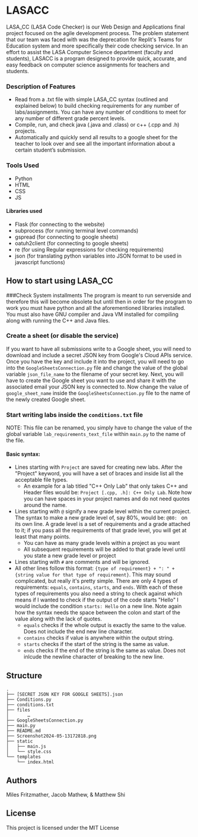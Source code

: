 # LASACC
LASA_CC (LASA Code Checker) is our Web Design and Applications final project focused on the agile development process. The problem statement that our team was faced with was the deprecation for Replit's Teams for Education system and more specifically their code checking service. In an effort to assist the LASA Computer Science department (faculty and students), LASACC is a program designed to provide quick, accurate, and easy feedback on computer science assignments for teachers and students.

### Description of Features
- Read from a .txt file with simple LASA_CC syntax (outlined and explained below) to build checking requirements for any number of labs/assignments. You can have any number of conditions to meet for any number of different grade percent levels.
- Compile, run, and check java (.java and .class) or c++ (.cpp and .h) projects.
- Automatically and quickly send all results to a google sheet for the teacher to look over and see all the important information about a certain student’s submission.

### Tools Used
- Python
- HTML
- CSS
- JS

#### Libraries used
- Flask (for connecting to the website)
- subprocess (for running terminal level commands)
- gspread (for connecting to google sheets)
- oatuh2client (for connecting to google sheets)
- re (for using Regular expressions for checking requirements)
- json (for translating python variables into JSON format to be used in javascript functions)

## How to start using LASA_CC
###Check System installments
The program is meant to run serverside and therefore this will become obsolete but until then in order for the program to work you must have python and all the aforementioned libraries installed. You must also have GNU compiler and Java VM installed for compiling along with running the C++ and Java files.

### Create a sheet (or disable the service)
If you want to have all submissions write to a Google sheet, you will need to download and include a secret JSON key from Google's Cloud APIs service. Once you have the key and include it into the project, you will need to go into the `GoogleSheetsConnection.py` file and change the value of the global variable `json_file_name` to the filename of your secret key. Next, you will have to create the Google sheet you want to use and share it with the associated email your JSON key is connected to. Now change the value of `google_sheet_name` inside the `GoogleSheetsConnection.py` file to the name of the newly created Google sheet. 

### Start writing labs inside the `conditions.txt` file
NOTE: This file can be renamed, you simply have to change the value of the global variable `lab_requirements_text_file` within `main.py` to the name of the file.
#### Basic syntax:
- Lines starting with `Project` are saved for creating new labs. After the "Project" keyword, you will have a set of braces and inside list all the acceptable file types.
    - An example for a lab titled "C++ Only Lab" that only takes C++ and Header files would be: `Project [.cpp, .h]: C++ Only Lab`. Note how you can have spaces in your project names and do not need quotes around the name.
- Lines starting with `@` signify a new grade level within the current project. The syntax to make a new grade level of, say 80%, would be: `@80: ` on its own line. A grade level is a set of requirements and a grade attached to it; if you pass all the requirements of that grade level, you will get at least that many points.
    - You can have as many grade levels within a project as you want
    - All subsequent requirements will be added to that grade level until you state a new grade level or project
- Lines starting with `#` are comments and will be ignored.
- All other lines follow this format: `{type of requirement} + ": " + {string value for that type of requirement}`. This may sound complicated, but really it's pretty simple. There are only 4 types of requirements: `equals`, `contains`, `starts`, and `ends`. With each of these types of requirements you also need a string to check against which means if I wanted to check if the output of the code starts "Hello" I would include the condition `starts: Hello` on a new line. Note again how the syntax needs the space between the colon and start of the value along with the lack of quotes.
    - `equals` checks if the whole output is exactly the same to the value. Does not include the end new line character.
    - `contains` checks if value is anywhere within the output string.
    - `starts` checks if the start of the string is the same as value.
    - `ends` checks if the end of the string is the same as value. Does not inlcude the newline character of breaking to the new line. 

## Structure
```
.
├── [SECRET JSON KEY FOR GOOGLE SHEETS].json
├── Conditions.py
├── conditions.txt
├── files
│   	…
├── GoogleSheetsConnection.py
├── main.py
├── README.md
├── Screenshot2024-05-13172818.png
├── static
│   ├── main.js
│   └── style.css
└── templates
    └── index.html
```

## Authors

Miles Fritzmather, Jacob Mathew, & Matthew Shi

## License

This project is licensed under the MIT License


